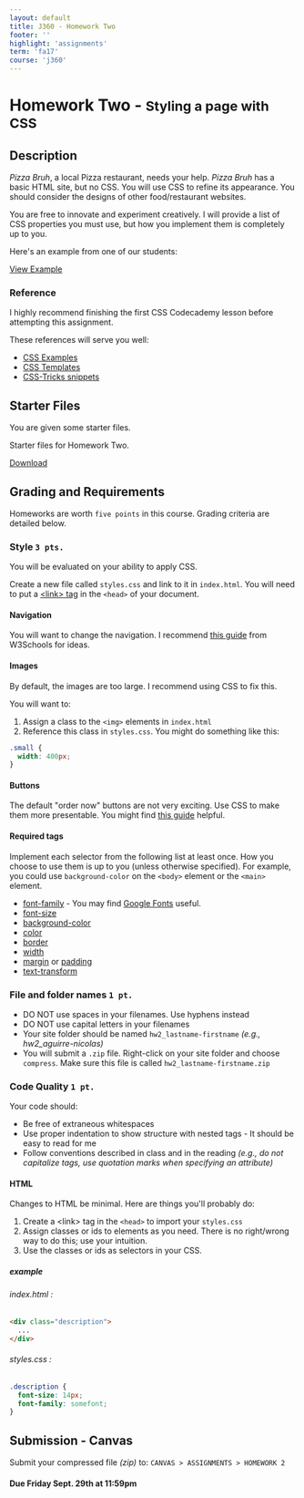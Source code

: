 ```yaml
---
layout: default
title: J360 - Homework Two
footer: ''
highlight: 'assignments'
term: 'fa17'
course: 'j360'
---
```

# Homework Two - <small>Styling a page with CSS</small>
## Description
_Pizza Bruh_, a local Pizza restaurant, needs your help.
_Pizza Bruh_ has a basic HTML site, but no CSS.
You will use CSS to refine its appearance.
You should consider the designs of other food/restaurant websites.

You are free to innovate and experiment creatively. I will provide a list of CSS properties you must use, but how you implement them is completely up to you.

<div class="card-block">
  <p class="card-text">Here's an example from one of our students:</p>
  <a href="../examples/pizza/" class="btn btn-primary" target="_blank">View Example</a>
</div>

### Reference
I highly recommend finishing the first CSS Codecademy lesson before attempting this assignment.

These references will serve you well:
 * [CSS Examples](https://www.w3schools.com/css/css_examples.asp)
 * [CSS Templates](https://www.w3schools.com/css/css_templates.asp)
 * [CSS-Tricks snippets](https://css-tricks.com/snippets/css/)

## Starter Files
You are given some starter files.

<div class="card-block">
  <p class="card-text">Starter files for Homework Two.</p>
  <a href="hw2.zip" class="btn btn-primary" target="_blank">Download</a>
</div>

## Grading and Requirements
Homeworks are worth `five points` in this course. Grading criteria are detailed below.

### Style `3 pts.`
You will be evaluated on your ability to apply CSS.

Create a new file called `styles.css` and link to it in `index.html`.  You will need to put a [&lt;link&gt; tag](https://www.w3schools.com/tags/tag_link.asp) in the `<head>` of your document.

#### Navigation
You will want to change the navigation. I recommend [this guide](https://www.w3schools.com/css/css_navbar.asp) from W3Schools for ideas.

#### Images
By default, the images are too large. I recommend using CSS to fix this.

You will want to:
1. Assign a class to the `<img>` elements in `index.html`
2. Reference this class in `styles.css`. You might do something like this:

```css
.small {
  width: 400px;
}
```

#### Buttons
The default "order now" buttons are not very exciting. Use CSS to make them more presentable. You might find [this guide](https://www.w3schools.com/css/css3_buttons.asp) helpful.

#### Required tags
Implement each selector from the following list at least once. How you choose to use them is up to you (unless otherwise specified). For example, you could use `background-color` on the `<body>` element or the `<main>` element.

 * [font-family](https://www.w3schools.com/cssref/pr_font_font-family.asp) - You may find [Google Fonts](https://fonts.google.com/) useful.
 * [font-size](https://www.w3schools.com/cssref/pr_font_font-size.asp)
 * [background-color](https://www.w3schools.com/cssref/pr_background-color.asp)
 * [color](https://www.w3schools.com/cssref/pr_text_color.asp)
 * [border](https://www.w3schools.com/cssref/pr_border.asp)
 * [width](https://www.w3schools.com/cssref/pr_dim_width.asp)
 * [margin](https://www.w3schools.com/cssref/pr_margin.asp) or [padding](https://www.w3schools.com/cssref/pr_padding.asp)
 * [text-transform](https://www.w3schools.com/cssref/pr_text_text-transform.asp)

### File and folder names `1 pt.`
 * DO NOT use spaces in your filenames. Use hyphens instead
 * DO NOT use capital letters in your filenames
 * Your site folder should be named `hw2_lastname-firstname` _(e.g., hw2_aguirre-nicolas)_
 * You will submit a `.zip` file. Right-click on your site folder and choose `compress`. Make sure this file is called `hw2_lastname-firstname.zip`

### Code Quality `1 pt.`
Your code should:

 * Be free of extraneous whitespaces
 * Use proper indentation to show structure with nested tags - It should be easy to read for me
 * Follow conventions described in class and in the reading _(e.g., do not capitalize tags, use quotation marks when specifying an attribute)_

#### HTML
Changes to HTML be minimal. Here are things you'll probably do:

1. Create a &lt;link&gt; tag in the `<head>` to import your `styles.css`
2. Assign classes or ids to elements as you need. There is no right/wrong way to do this; use your intuition.
3. Use the classes or ids as selectors in your CSS.

##### example
###### _index.html_ :

```html
<div class="description">
  ...
</div>
```
###### _styles.css_ :

```css
.description {
  font-size: 14px;
  font-family: somefont;
}
```

## Submission - Canvas
Submit your compressed file _(zip)_ to: `CANVAS > ASSIGNMENTS > HOMEWORK 2`

#### **Due Friday Sept. 29th at 11:59pm**

